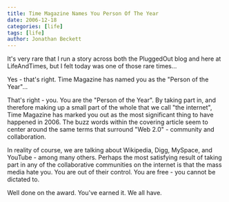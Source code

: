 ```yaml
---
title: Time Magazine Names You Person Of The Year
date: 2006-12-18
categories: [life]
tags: [life]
author: Jonathan Beckett
---
```


It's very rare that I run a story across both the PluggedOut blog and here at LifeAndTimes, but I felt today was one of those rare times...

Yes - that's right. Time Magazine has named you as the "Person of the Year"...

That's right - you. You are the "Person of the Year". By taking part in, and therefore making up a small part of the whole that we call "the internet", Time Magazine has marked you out as the most significant thing to have happened in 2006. The buzz words within the covering article seem to center around the same terms that surround "Web 2.0" - community and collaboration.

In reality of course, we are talking about Wikipedia, Digg, MySpace, and YouTube - among many others. Perhaps the most satisfying result of taking part in any of the collaborative communities on the internet is that the mass media hate you. You are out of their control. You are free - you cannot be dictated to.

Well done on the award. You've earned it. We all have.